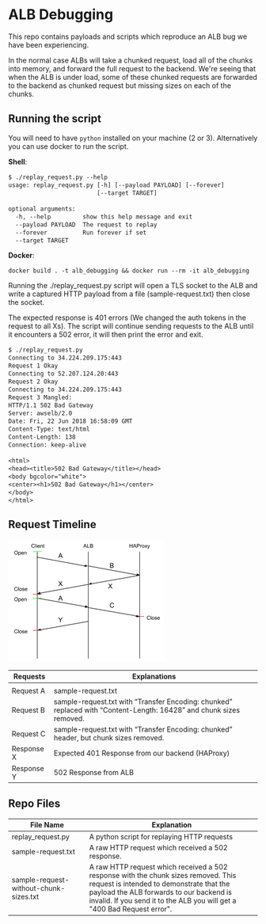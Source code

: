 # ALB Debugging

This repo contains payloads and scripts which reproduce an ALB bug we have been experiencing.

In the normal case ALBs will take a chunked request, load all of the chunks into memory, and forward the full request to the backend. We're seeing that when the ALB is under load, some of these chunked requests are forwarded to the backend as chunked request but missing sizes on each of the chunks.

## Running the script

You will need to have `python` installed on your machine (2 or 3). Alternatively you can use docker to run the script.

**Shell**:

```shell
$ ./replay_request.py --help
usage: replay_request.py [-h] [--payload PAYLOAD] [--forever]
                         [--target TARGET]

optional arguments:
  -h, --help         show this help message and exit
  --payload PAYLOAD  The request to replay
  --forever          Run forever if set
  --target TARGET
```

**Docker**:
```shell
docker build . -t alb_debugging && docker run --rm -it alb_debugging
```

Running the ./replay_request.py script will open a TLS socket to the ALB and write a captured HTTP payload from a file (sample-request.txt) then close the socket. 

The expected response is 401 errors (We changed the auth tokens in the request to all Xs). The script will continue sending requests to the ALB until it encounters a 502 error, it will then print the error and exit.

```
$ ./replay_request.py
Connecting to 34.224.209.175:443
Request 1 Okay
Connecting to 52.207.124.20:443
Request 2 Okay
Connecting to 34.224.209.175:443
Request 3 Mangled:
HTTP/1.1 502 Bad Gateway
Server: awselb/2.0
Date: Fri, 22 Jun 2018 16:58:09 GMT
Content-Type: text/html
Content-Length: 138
Connection: keep-alive

<html>
<head><title>502 Bad Gateway</title></head>
<body bgcolor="white">
<center><h1>502 Bad Gateway</h1></center>
</body>
</html>
```

## Request Timeline
![Request Timeline](./ALB_request_timeline.png)


| Requests   | Explanations                                                                                                        |
|------------|---------------------------------------------------------------------------------------------------------------------|
|            |                                                                                                                     |
| Request A  | sample-request.txt                                                                                                  |
| Request B  | sample-request.txt with “Transfer Encoding: chunked” replaced with “Content-Length: 16428” and chunk sizes removed. |
| Request C  | sample-request.txt with “Transfer Encoding: chunked” header, but chunk sizes removed.                               |
| Response X | Expected 401 Response from our backend (HAProxy)                                                                    |
| Response Y | 502 Response from ALB                                                                                               |

## Repo Files
| File Name                              | Explanation                                                                                                                                                                                                                                           |
|----------------------------------------|-------------------------------------------------------------------------------------------------------------------------------------------------------------------------------------------------------------------------------------------------------------------------------------------------------------------------------------------------------------------------------------|
| replay_request.py                      | A python script for replaying HTTP requests                                                                                                                                                                                                           |
| sample-request.txt                     | A raw HTTP request which received a 502 response.                                                                                                                                                                                                     |
| sample-request-without-chunk-sizes.txt | A raw HTTP request which received a 502 response with the chunk sizes removed. This request is intended to demonstrate that the payload the ALB forwards to our backend is invalid. If you send it to the ALB you will get a "400 Bad Request error". |
